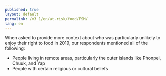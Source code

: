```yaml
---
published: true
layout: default
permalink: /v3_1/en/at-risk/food/FSM/
lang: en
---
```

When asked to provide more context about who was particularly unlikely to enjoy their right to food in 2019, our respondents mentioned all of the following:  

- People living in remote areas, particularly the outer islands like Phonpei, Chuuk, and Yap 
- People with certain religious or cultural beliefs

